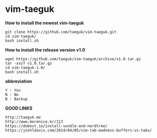 vim-taeguk
=============

__How to install the newest vim-taeguk__

	git clone https://github.com/taeguk/vim-taeguk.git
	cd vim-taeguk/
	bash install.sh
	
__How to install the release version v1.0__

	wget https://github.com/taeguk/vim-taeguk/archive/v1.0.tar.gz
	tar -xvzf v1.0.tar.gz
	cd vim-taeguk-1.0/
	bash install.sh
	
__abbreviation__
	
	Y : Yes
	N : No
	B : Backup

__GOOD LINKS__

	http://taeguk.me
	http://www.morenice.kr/117
	https://dobest.io/install-vundle-and-nerdtree/
	https://joshldavis.com/2014/04/05/vim-tab-madness-buffers-vs-tabs/


